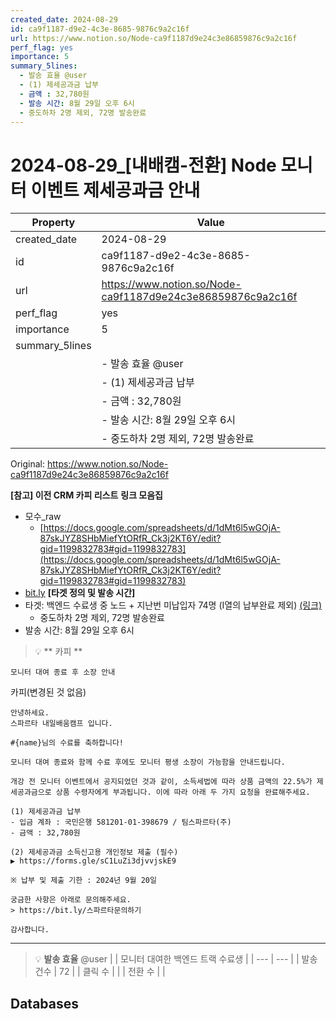 ```yaml
---
created_date: 2024-08-29
id: ca9f1187-d9e2-4c3e-8685-9876c9a2c16f
url: https://www.notion.so/Node-ca9f1187d9e24c3e86859876c9a2c16f
perf_flag: yes
importance: 5
summary_5lines:
  - 발송 효율 @user
  - (1) 제세공과금 납부
  - 금액 : 32,780원
  - 발송 시간: 8월 29일 오후 6시
  - 중도하차 2명 제외, 72명 발송완료
---
```


# 2024-08-29_[내배캠-전환] Node 모니터 이벤트 제세공과금 안내

| Property | Value |
| --- | --- |
| created_date | 2024-08-29 |
| id | ca9f1187-d9e2-4c3e-8685-9876c9a2c16f |
| url | https://www.notion.so/Node-ca9f1187d9e24c3e86859876c9a2c16f |
| perf_flag | yes |
| importance | 5 |
| summary_5lines | |
|  | - 발송 효율 @user |
|  | - (1) 제세공과금 납부 |
|  | - 금액 : 32,780원 |
|  | - 발송 시간: 8월 29일 오후 6시 |
|  | - 중도하차 2명 제외, 72명 발송완료 |

Original: https://www.notion.so/Node-ca9f1187d9e24c3e86859876c9a2c16f

**[참고] 이전 CRM 카피 리스트**
**링크 모음집**
- 모수_raw
  - [https://docs.google.com/spreadsheets/d/1dMt6l5wGOjA-87skJYZ8SHbMiefYtORfR_Ck3j2KT6Y/edit?gid=1199832783#gid=1199832783](https://docs.google.com/spreadsheets/d/1dMt6l5wGOjA-87skJYZ8SHbMiefYtORfR_Ck3j2KT6Y/edit?gid=1199832783#gid=1199832783)
- [bit.ly](http://bit.ly/)
**[타겟 정의 및 발송 시간]**
- 타겟: 백엔드 수료생 중 노드 + 지난번 미납입자 74명 (I열의 납부완료 제외) [(링크)](https://docs.google.com/spreadsheets/d/10-kR90P-YydBFpvGtk0aftOxi4EKo__LdbPvdz-sjhg/edit?resourcekey=&gid=1425576086#gid=1425576086) 
  - 중도하차 2명 제외, 72명 발송완료
- 발송 시간: 8월 29일 오후 6시 
> 💡 ** 카피 **
```plain text
모니터 대여 종료 후 소장 안내
```
카피(변경된 것 없음)
```plain text
안녕하세요. 
스파르타 내일배움캠프 입니다.

#{name}님의 수료를 축하합니다!

모니터 대여 종료와 함께 수료 후에도 모니터 평생 소장이 가능함을 안내드립니다.

개강 전 모니터 이벤트에서 공지되었던 것과 같이, 소득세법에 따라 상품 금액의 22.5%가 제세공과금으로 상품 수령자에게 부과됩니다. 이에 따라 아래 두 가지 요청을 완료해주세요.

(1) 제세공과금 납부
- 입금 계좌 : 국민은행 581201-01-398679 / 팀스파르타(주) 
- 금액 : 32,780원

(2) 제세공과금 소득신고용 개인정보 제출 (필수)
▶ https://forms.gle/sC1LuZi3djvvjskE9

※ 납부 및 제출 기한 : 2024년 9월 20일

궁금한 사항은 아래로 문의해주세요.
> https://bit.ly/스파르타문의하기

감사합니다.
```

---
> 💡 **발송 효율** @user 
|  | 모니터 대여한 백엔드 트랙 수료생  |
| --- | --- |
| 발송 건수 | 72 |
| 클릭 수  |  |
| 전환 수 |  |

## Databases
